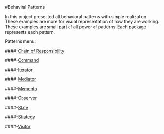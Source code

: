 #Behaviral Patterns

In this project presented all behavioral patterns with simple realization. 
These examples are more for visual representation of how they are working.
These examples are small part of all power of patterns. 
Each package represents each pattern.

Patterns menu:

####-[Chain of Responsibility](src/main/java/chain_of_responsibility)

####-[Command](src/main/java/command)

####-[Iterator](src/main/java/iterator)

####-[Mediator](src/main/java/mediator)

####-[Memento](src/main/java/memento)

####-[Observer](src/main/java/observer)

####-[State](src/main/java/state)

####-[Strategy](src/main/java/strategy)

####-[Visitor](src/main/java/visitor)

